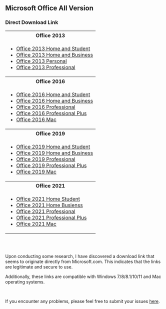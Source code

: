 <div>
	<h2>Microsoft Office All Version</h2>
	<h3>Direct Download Link</h3>
	<table>
	<tr>
		<th>Office 2013</th>
	</tr>
	<tr>
		<td>
			<ul>
				<li><a href='https://officeredir.microsoft.com/r/rlidO15C2RMediaDownload?p1=db&p2=en-US&p3=HomeStudentRetail', '_blank'>Office 2013 Home and Student</a></li>
				<li><a href='https://officeredir.microsoft.com/r/rlidO15C2RMediaDownload?p1=db&p2=en-US&p3=HomeBusinessRetail', '_blank'>Office 2013 Home and Business</a></li>
				<li><a href='https://officeredir.microsoft.com/r/rlidO15C2RMediaDownload?p1=db&p2=en-US&p3=ProfessionalRetail', '_blank'>Office 2013 Personal</a></li>
				<li><a href='https://officeredir.microsoft.com/r/rlidO15C2RMediaDownload?p1=db&p2=en-US&p3=ProfessionalRetail', '_blank'>Office 2013 Professional</a></li>
			</ul>
		</td>
	</tr>
	<tr>
		<th>Office 2016</th>
	</tr>
	<tr>
		<td>
			<ul>
				<li><a href='https://officecdn.microsoft.com/db/492350F6-3A01-4F97-B9C0-C7C6DDF67D60/media/en-US/HomeStudentRetail.img', '_blank'>Office 2016 Home and Student</a></li>
				<li><a href='https://officecdn.microsoft.com/db/492350F6-3A01-4F97-B9C0-C7C6DDF67D60/media/en-US/HomeBusinessRetail.img', '_blank'>Office 2016 Home and Business</a></li>
				<li><a href='https://officecdn.microsoft.com/db/492350F6-3A01-4F97-B9C0-C7C6DDF67D60/media/en-US/ProfessionalRetail.img', '_blank'>Office 2016 Professional</a></li>
				<li><a href='https://officecdn.microsoft.com/db/492350F6-3A01-4F97-B9C0-C7C6DDF67D60/media/en-US/ProPlusRetail.img', '_blank'>Office 2016 Professional Plus</a></li>
				<li><a href='https://officecdn.microsoft.com/pr/C1297A47-86C4-4C1F-97FA-950631F94777/MacAutoupdate/Microsoft_Office_16.16.20101200_Installer.pkg', '_blank'>Office 2016 Mac</a></li>
			</ul>
		</td>
	</tr>
	<tr>
		<th>Office 2019</th>
	</tr>
	<tr>
		<td>
			<ul>
				<li><a href='https://officecdn.microsoft.com/db/492350F6-3A01-4F97-B9C0-C7C6DDF67D60/media/en-US/HomeStudent2019Retail.img', '_blank'>Office 2019 Home and Student</a></li>
				<li><a href='https://officecdn.microsoft.com/db/492350F6-3A01-4F97-B9C0-C7C6DDF67D60/media/en-US/HomeBusiness2019Retail.img', '_blank'>Office 2019 Home and Business</a></li>
				<li><a href='https://officecdn.microsoft.com/db/492350F6-3A01-4F97-B9C0-C7C6DDF67D60/media/en-US/Professional2019Retail.img', '_blank'>Office 2019 Professional</a></li>
				<li><a href='https://officecdn.microsoft.com/db/492350F6-3A01-4F97-B9C0-C7C6DDF67D60/media/en-US/ProPlus2019Retail.img', '_blank'>Office 2019 Professional Plus</a></li>
				<li><a href='https://officecdn.microsoft.com/pr/C1297A47-86C4-4C1F-97FA-950631F94777/MacAutoupdate/Microsoft_Office_16.44.20121301_Installer.pkg', '_blank'>Office 2019 Mac</a></li>
			</ul>
		</td>
	</tr>
	<tr>
		<th>Office 2021</th>
	</tr>
	<tr>
		<td>
			<ul>
				<li><a href='http://officecdn.microsoft.com/pr/492350f6-3a01-4f97-b9c0-c7c6ddf67d60/media/en-US/HomeStudent2021Retail.img', '_blank'>Office 2021 Home Student</button></li>
				<li><a href='http://officecdn.microsoft.com/pr/492350f6-3a01-4f97-b9c0-c7c6ddf67d60/media/en-US/HomeBusiness2021Retail.img', '_blank'>Office 2021 Home Busienss</a></li>
				<li><a href='http://officecdn.microsoft.com/pr/492350f6-3a01-4f97-b9c0-c7c6ddf67d60/media/en-US/Professional2021Retail.img', '_blank'>Office 2021 Professional</a></li>
				<li><a href='http://officecdn.microsoft.com/pr/492350f6-3a01-4f97-b9c0-c7c6ddf67d60/media/en-US/ProPlus2021Retail.img', '_blank'>Office 2021 Professional Plus</a></li>
				<li><a href='https://officecdnmac.microsoft.com/pr/C1297A47-86C4-4C1F-97FA-950631F94777/MacAutoupdate/Microsoft_Office_16.53.21091200_BusinessPro_Installer.pkg', '_blank'>Office 2021 Mac</a></li>
			</ul>
		</td>
	</tr>
</table>
</div>
<div>
	<br>
	<br>
	<p>Upon conducting some research, I have discovered a download link that seems to originate directly from Microsoft.com. This indicates that the links are legitimate and secure to use.</p>
	<p> Additionally, these links are compatible with Windows 7/8/8.1/10/11 and Mac operating systems.</p>
	<br>
	<p>If you encounter any problems, please feel free to submit your issues <a href="https://github.com/rohan-krishu/Microsoft-Office_allVersion/issues/1">here</a>.</p>
</div>